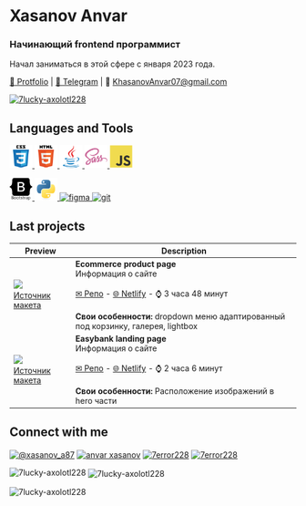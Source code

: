 # Xasanov Anvar
### Начинающий frontend программист
Начал заниматься в этой сфере с января 2023 года. 

[💼 Protfolio](https://app.netlify.com/teams/7lucky-axolotl228/overview) | [💬 Telegram](https://t.me/xasanov_a87) | 📧 KhasanovAnvar07@gmail.com


<p align="left"> <a href="https://github.com/ryo-ma/github-profile-trophy"><img src="https://github-profile-trophy.vercel.app/?username=7lucky-axolotl228" alt="7lucky-axolotl228" /></a> </p>

## Languages and Tools
<a href="https://www.w3schools.com/css/" target="_blank" rel="noreferrer"> <img src="https://raw.githubusercontent.com/devicons/devicon/master/icons/css3/css3-original-wordmark.svg" alt="css3" width="40" height="40"/> </a> <a href="https://www.w3.org/html/" target="_blank" rel="noreferrer"> <img src="https://raw.githubusercontent.com/devicons/devicon/master/icons/html5/html5-original-wordmark.svg" alt="html5" width="40" height="40"/> </a> <a href="https://www.java.com" target="_blank" rel="noreferrer"> <img src="https://raw.githubusercontent.com/devicons/devicon/master/icons/java/java-original.svg" alt="java" width="40" height="40"/> </a> <a href="https://sass-lang.com" target="_blank" rel="noreferrer"> <img src="https://raw.githubusercontent.com/devicons/devicon/master/icons/sass/sass-original.svg" alt="sass" width="40" height="40"/> </a> <a href="https://developer.mozilla.org/en-US/docs/Web/JavaScript" target="_blank" rel="noreferrer"> <img src="https://raw.githubusercontent.com/devicons/devicon/master/icons/javascript/javascript-original.svg" alt="javascript" width="40" height="40"/> </a> <p align="left"> <a href="https://getbootstrap.com" target="_blank" rel="noreferrer"> <img src="https://raw.githubusercontent.com/devicons/devicon/master/icons/bootstrap/bootstrap-plain-wordmark.svg" alt="bootstrap" width="40" height="40"/> </a> <a href="https://www.python.org" target="_blank" rel="noreferrer"> <img src="https://raw.githubusercontent.com/devicons/devicon/master/icons/python/python-original.svg" alt="python" width="40" height="40"/> </a> <a href="https://www.figma.com/" target="_blank" rel="noreferrer"> <img src="https://www.vectorlogo.zone/logos/figma/figma-icon.svg" alt="figma" width="40" height="40"/> </a> <a href="https://git-scm.com/" target="_blank" rel="noreferrer"> <img src="https://www.vectorlogo.zone/logos/git-scm/git-scm-icon.svg" alt="git" width="40" height="40"/> </a></p>

## Last projects
| Preview  | Description  |
|---|---|
| <img src="https://res.cloudinary.com/dz209s6jk/image/upload/f_auto,q_auto,w_475/Challenges/fhzpdnabrek50hvhftnl.jpg" width="300"> <br>[Источник макета](frontendmentor.io/challenges/ecommerce-product-page-UPsZ9MJp6)| **Ecommerce product page** <br>Информация о сайте <br></br> <a href="https://github.com/7lucky-axolotl228/xa-ecommerce-product">✉ Репо</a> - <a href="https://xa-ecommerce-product-page.netlify.app/">🌐 Netlify</a> - ⌚ 3 часа 48 минут<br></br> **Свои особенности:** dropdown меню адаптированный под корзинку, галерея, lightbox |
| <img src="https://res.cloudinary.com/dz209s6jk/image/upload/f_auto,q_auto,w_475/Challenges/o4iyywkwjc31epcmsmyo.jpg" width="300"> <br>[Источник макета](frontendmentor.io/challenges/ecommerce-product-page-UPsZ9MJp6)  | **Easybank landing page** <br>Информация о сайте <br></br> <a href="https://github.com/7lucky-axolotl228/xa-easy-bank">✉ Репо</a> - <a href="https://xa-easy-bank.netlify.app/">🌐 Netlify</a> - ⌚ 2 часа 6  минут<br></br> **Свои особенности:** Расположение изображений в hero части |




## Connect with me
<p align="left">
<a href="https://twitter.com/@xasanov_a87" target="blank"><img align="center" src="https://raw.githubusercontent.com/rahuldkjain/github-profile-readme-generator/master/src/images/icons/Social/twitter.svg" alt="@xasanov_a87" height="30" width="40" /></a>
<a href="https://fb.com/anvar xasanov" target="blank"><img align="center" src="https://raw.githubusercontent.com/rahuldkjain/github-profile-readme-generator/master/src/images/icons/Social/facebook.svg" alt="anvar xasanov" height="30" width="40" /></a>
<a href="https://instagram.com/7error228" target="blank"><img align="center" src="https://raw.githubusercontent.com/rahuldkjain/github-profile-readme-generator/master/src/images/icons/Social/instagram.svg" alt="7error228" height="30" width="40" /></a>
<a href="https://www.youtube.com/@7Error228/featured" target="blank"><img align="center" src="https://raw.githubusercontent.com/rahuldkjain/github-profile-readme-generator/master/src/images/icons/Social/youtube.svg" alt="7error228" height="30" width="40" /></a>
</p>

<p><img align="left" src="https://github-readme-stats.vercel.app/api/top-langs?username=7lucky-axolotl228&show_icons=true&locale=en&layout=compact" alt="7lucky-axolotl228" /></p>

<p>&nbsp;<img align="center" src="https://github-readme-stats.vercel.app/api?username=7lucky-axolotl228&show_icons=true&locale=en" alt="7lucky-axolotl228" /></p>

<p><img align="center" src="https://github-readme-streak-stats.herokuapp.com/?user=7lucky-axolotl228&" alt="7lucky-axolotl228" /></p>

